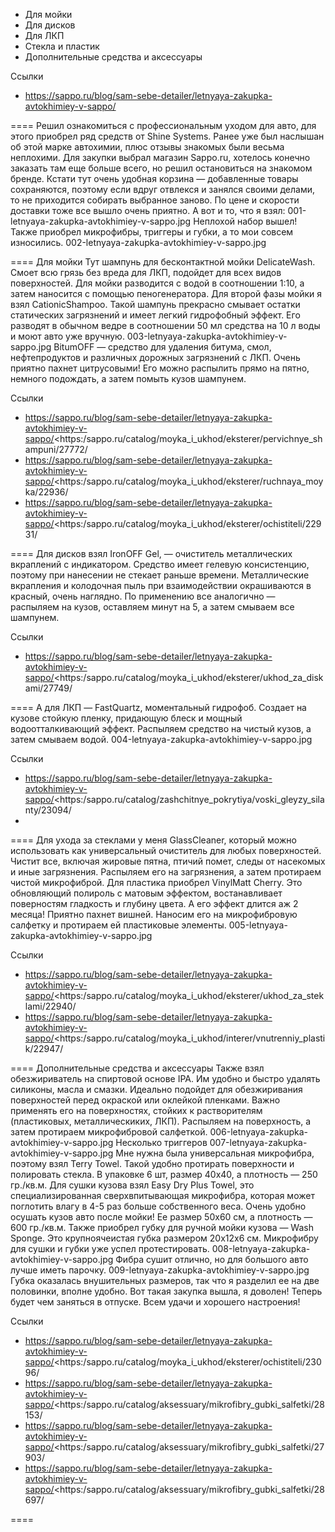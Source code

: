 - Для мойки 
- Для дисков
- Для ЛКП 
- Стекла и пластик
- Дополнительные средства и аксессуары 

Ссылки
- https://sappo.ru/blog/sam-sebe-detailer/letnyaya-zakupka-avtokhimiey-v-sappo/

====
Решил ознакомиться с профессиональным уходом для авто, для этого приобрел ряд средств от Shine Systems. Ранее уже был наслышан об этой марке автохимии, плюс отзывы знакомых были весьма неплохими. Для закупки выбрал магазин Sappo.ru, хотелось конечно заказать там еще больше всего, но решил остановиться на знакомом бренде. 
Кстати тут очень удобная корзина — добавленные товары сохраняются, поэтому если вдруг отвлекся и занялся своими делами, то не приходится собирать выбранное заново. По цене и скорости доставки тоже все вышло очень приятно. 
А вот и то, что я взял: 
001-letnyaya-zakupka-avtokhimiey-v-sappo.jpg
Неплохой набор вышел! Также приобрел микрофибры, триггеры и губки, а то мои совсем износились. 
002-letnyaya-zakupka-avtokhimiey-v-sappo.jpg

====
Для мойки
Тут шампунь для бесконтактной мойки DelicateWash. Смоет всю грязь без вреда для ЛКП, подойдет для всех видов поверхностей. Для мойки разводится с водой в соотношении 1:10, а затем наносится с помощью пеногенератора. 
Для второй фазы мойки я взял CationicShampoo. Такой шампунь прекрасно смывает остатки статических загрязнений и имеет легкий гидрофобный эффект. Его разводят в обычном ведре в соотношении 50 мл средства на 10 л воды и моют авто уже вручную. 
003-letnyaya-zakupka-avtokhimiey-v-sappo.jpg
BitumOFF — средство для удаления битума, смол, нефтепродуктов и различных дорожных загрязнений с ЛКП. Очень приятно пахнет цитрусовыми! Его можно распылить прямо на пятно, немного подождать, а затем помыть кузов шампунем.

Ссылки
- https://sappo.ru/blog/sam-sebe-detailer/letnyaya-zakupka-avtokhimiey-v-sappo/<https:/sappo.ru/catalog/moyka_i_ukhod/eksterer/pervichnye_shampuni/27772/
- https://sappo.ru/blog/sam-sebe-detailer/letnyaya-zakupka-avtokhimiey-v-sappo/<https:/sappo.ru/catalog/moyka_i_ukhod/eksterer/ruchnaya_moyka/22936/
- https://sappo.ru/blog/sam-sebe-detailer/letnyaya-zakupka-avtokhimiey-v-sappo/<https:/sappo.ru/catalog/moyka_i_ukhod/eksterer/ochistiteli/22931/

====
Для дисков взял IronOFF Gel, — очиститель металлических вкраплений с индикатором. Средство имеет гелевую консистенцию, поэтому при нанесении не стекает раньше времени. Металлические вкрапления и колодочная пыль при взаимодействии окрашиваются в красный, очень наглядно. По применению все аналогично — распыляем на кузов, оставляем минут на 5, а затем смываем все шампунем.

Ссылки
- https://sappo.ru/blog/sam-sebe-detailer/letnyaya-zakupka-avtokhimiey-v-sappo/<https:/sappo.ru/catalog/moyka_i_ukhod/eksterer/ukhod_za_diskami/27749/

====
А для ЛКП — FastQuartz, моментальный гидрофоб. Создает на кузове стойкую пленку, придающую блеск и мощный водоотталкивающий эффект. Распыляем средство на чистый кузов, а затем смываем водой. 
004-letnyaya-zakupka-avtokhimiey-v-sappo.jpg

Ссылки
- https://sappo.ru/blog/sam-sebe-detailer/letnyaya-zakupka-avtokhimiey-v-sappo/<https:/sappo.ru/catalog/zashchitnye_pokrytiya/voski_gleyzy_silanty/23094/
- 

====
Для ухода за стеклами у меня GlassCleaner, который можно использовать как универсальный очиститель для любых поверхностей. Чистит все, включая жировые пятна, птичий помет, следы от насекомых и иные загрязнения. Распыляем его на загрязнения, а затем протираем чистой микрофиброй. 
Для пластика приобрел VinylMatt Cherry. Это обновляющий полироль с матовым эффектом, востанавливает поверностям гладкость и глубину цвета. А его эффект длится аж 2 месяца! Приятно пахнет вишней. Наносим его на микрофибровую салфетку и протираем ей пластиковые элементы. 
005-letnyaya-zakupka-avtokhimiey-v-sappo.jpg

Ссылки
- https://sappo.ru/blog/sam-sebe-detailer/letnyaya-zakupka-avtokhimiey-v-sappo/<https:/sappo.ru/catalog/moyka_i_ukhod/eksterer/ukhod_za_steklami/22940/
- https://sappo.ru/blog/sam-sebe-detailer/letnyaya-zakupka-avtokhimiey-v-sappo/<https:/sappo.ru/catalog/moyka_i_ukhod/interer/vnutrenniy_plastik/22947/

====
Дополнительные средства и аксессуары
Также взял обезжириватель на спиртовой основе IPA. Им удобно и быстро удалять силиконы, масла и смазки. Идеально подойдет для обезжиривания поверхностей перед окраской или оклейкой пленками. Важно применять его на поверхностях, стойких к растворителям (пластиковых, металлическиких, ЛКП). Распыляем на поверхность, а затем протираем микрофибровой салфеткой. 
006-letnyaya-zakupka-avtokhimiey-v-sappo.jpg
Несколько триггеров 
007-letnyaya-zakupka-avtokhimiey-v-sappo.jpg
Мне нужна была универсальная микрофибра, поэтому взял Terry Towel. Такой удобно протирать поверхности и полировать стекла. В упаковке 6 шт, размер 40х40, а плотность — 250 гр./кв.м. 
Для сушки кузова взял Easy Dry Plus Towel, это специализированная сверхвпитывающая микрофибра, которая может поглотить влагу в 4-5 раз больше собственного веса. Очень удобно осушать кузов авто после мойки! Ее размер 50х60 см, а плотность — 600 гр./кв.м. 
Также приобрел губку для ручной мойки кузова — Wash Sponge. Это крупноячеистая губка размером 20х12х6 см. 
Микрофибру для сушки и губки уже успел протестировать. 
008-letnyaya-zakupka-avtokhimiey-v-sappo.jpg
Фибра сушит отлично, но для большого авто лучше иметь парочку. 
009-letnyaya-zakupka-avtokhimiey-v-sappo.jpg
Губка оказалась внушительных размеров, так что я разделил ее на две половинки, вполне удобно. 
Вот такая закупка вышла, я доволен! Теперь будет чем заняться в отпуске. Всем удачи и хорошего настроения! 

Ссылки
- https://sappo.ru/blog/sam-sebe-detailer/letnyaya-zakupka-avtokhimiey-v-sappo/<https:/sappo.ru/catalog/moyka_i_ukhod/eksterer/ochistiteli/23096/
- https://sappo.ru/blog/sam-sebe-detailer/letnyaya-zakupka-avtokhimiey-v-sappo/<https:/sappo.ru/catalog/aksessuary/mikrofibry_gubki_salfetki/28153/
- https://sappo.ru/blog/sam-sebe-detailer/letnyaya-zakupka-avtokhimiey-v-sappo/<https:/sappo.ru/catalog/aksessuary/mikrofibry_gubki_salfetki/27903/
- https://sappo.ru/blog/sam-sebe-detailer/letnyaya-zakupka-avtokhimiey-v-sappo/<https:/sappo.ru/catalog/aksessuary/mikrofibry_gubki_salfetki/28697/

====